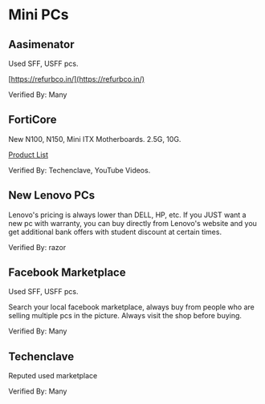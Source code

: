 # Mini PCs

## Aasimenator

Used SFF, USFF pcs.

[https://refurbco.in/](https://refurbco.in/)

Verified By: Many

## FortiCore

New N100, N150, Mini ITX Motherboards. 2.5G, 10G.

[Product List](https://www.reddit.com/user/FortiCore/comments/1nj9jix/intel_n100_n150_mini_pcs_itx_motherboards_for_nas/)

Verified By: Techenclave, YouTube Videos.

## New Lenovo PCs

Lenovo's pricing is always lower than DELL, HP, etc. If you JUST want a new pc with warranty, you can buy directly from Lenovo's website and you get additional bank offers with student discount at certain times.

Verified By: razor

## Facebook Marketplace

Used SFF, USFF pcs.

Search your local facebook marketplace, always buy from people who are selling multiple pcs in the picture. Always visit the shop before buying.

Verified By: Many

## Techenclave

Reputed used marketplace

Verified By: Many
